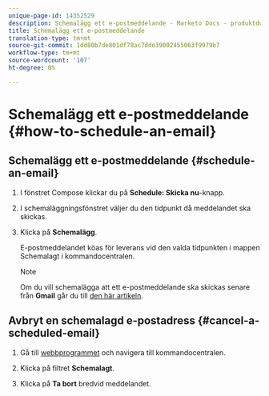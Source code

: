 ```yaml
---
unique-page-id: 14352529
description: Schemalägg ett e-postmeddelande - Marketo Docs - produktdokumentation
title: Schemalägg ett e-postmeddelande
translation-type: tm+mt
source-git-commit: 1dd80b7de801df78ac7dde39002455063f9979b7
workflow-type: tm+mt
source-wordcount: '107'
ht-degree: 0%

---
```



# Schemalägg ett e-postmeddelande {#how-to-schedule-an-email}

## Schemalägg ett e-postmeddelande {#schedule-an-email}

1. I fönstret Compose klickar du på **Schedule: Skicka nu**-knapp.

1. I schemaläggningsfönstret väljer du den tidpunkt då meddelandet ska skickas.

1. Klicka på **Schemalägg**.

   E-postmeddelandet köas för leverans vid den valda tidpunkten i mappen Schemalagt i kommandocentralen.

   >[!NOTE]
   >
   >Om du vill schemalägga att ett e-postmeddelande ska skickas senare från **Gmail** går du till [den här artikeln](/help/marketo/product-docs/marketo-sales-connect/email-plugins/gmail/schedule-an-email-for-a-later-date.md).

## Avbryt en schemalagd e-postadress {#cancel-a-scheduled-email}

1. Gå till [webbprogrammet](https://toutapp.com/login) och navigera till kommandocentralen.

1. Klicka på filtret **Schemalagt**.

1. Klicka på **Ta bort** bredvid meddelandet.
